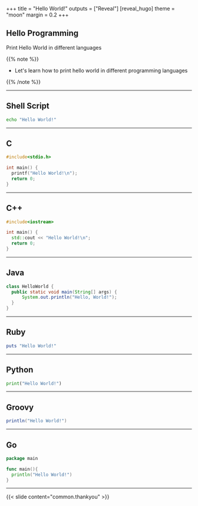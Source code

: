 +++
title = "Hello World!"
outputs = ["Reveal"]
[reveal_hugo]
theme = "moon"
margin = 0.2
+++

## Hello Programming

Print Hello World in different languages

{{% note %}}

- Let's learn how to print hello world in different programming languages

{{% /note %}}

---

## Shell Script

```bash
echo "Hello World!"
```

---

## C

```c
#include<stdio.h>

int main() {
  printf("Hello World!\n");
  return 0;
}

```

---

## C++

```c++
#include<iostream>

int main() {
  std::cout << "Hello World!\n";
  return 0;
}
```

---

## Java

```java
class HelloWorld {
  public static void main(String[] args) {
      System.out.println("Hello, World!");
  }
}

```

---

## Ruby

```ruby
puts "Hello World!"
```

---

## Python

```python
print("Hello World!")
```

---

## Groovy

```groovy
println("Hello World!")
```

---

## Go

```go
package main

func main(){
  println("Hello World!")
}
```

---

{{< slide content="common.thankyou" >}}
